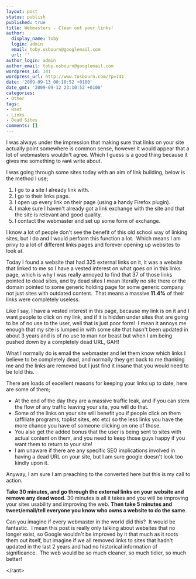 ```yaml
---
layout: post
status: publish
published: true
title: Webmasters - Clean out your links!
author:
  display_name: Toby
  login: admin
  email: toby.osbourn@googlemail.com
  url: ''
author_login: admin
author_email: toby.osbourn@googlemail.com
wordpress_id: 141
wordpress_url: http://www.tosbourn.com/?p=141
date: '2009-09-13 00:10:52 +0100'
date_gmt: '2009-09-12 23:10:52 +0100'
categories:
- Other
tags:
- Rant
- Links
- Dead Sites
comments: []
---
```

<p>I was always under the impression that making sure that links on your site actually point somewhere is common sense, however it would appear that a lot of webmasters wouldn't agree.  Which I guess is a good thing because it gives me something to <span style="text-decoration: line-through;">rant</span> write about.</p>
<p>I was going through some sites today with an aim of link building, below is the method I use;</p>
<ol>
<li>I go to a site I already link with.</li>
<li>I go to their links page.</li>
<li>I open up every link on their page (using a handy Firefox plugin).</li>
<li>I make sure I haven't already got a link exchange with the site and that the site is relevant and good quality.</li>
<li>I contact the webmaster and set up some form of exchange.</li>
</ol>
<p>I know a lot of people don't see the benefit of this old school way of linking sites, but I do and I would perform this function a lot.  Which means I am privy to a lot of different links pages and forever opening up websites to look at.</p>
<p>Today I found a website that had 325 external links on it, it was a website that linked to me so I have a vested interest on what goes on in this links page, which is why I was really annoyed to find that 37 of those links pointed to dead sites, and by dead sites I mean literally no site there or the domain pointed to some generic holding page for some generic company not just sites with outdated content.  That means a massive <strong>11.4%</strong> of their links were completely useless.</p>
<p>Like I say, I have a vested interest in this page, because my link is on it and I want people to click on my link, and if it is hidden under sites that are going to be of no use to the user, well that is just poor form!  I mean it annoys me enough that my site is lumped in with some site that hasn't been updated in about 3 years and is of no use to man nor beast but when I am being pushed down by a completely dead URL, GAH!</p>
<p>What I normally do is email the webmaster and let them know which links I believe to be completely dead, and normally they get back to me thanking me and the links are removed but I just find it insane that you would need to be told this.</p>
<p>There are loads of excellent reasons for keeping your links up to date, here are some of them;</p>
<ul>
<li>At the end of the day they are a massive traffic leak, and if you can stem the flow of any traffic leaving your site, you will do that.</li>
<li>Some of the links on your site will benefit you if people click on them (affiliate programs, toplist sites, etc etc) so the less links you have the more chance you have of someone clicking on one of those.</li>
<li>You also get the added bonus that the user is being sent to sites with actual content on them, and you need to keep those guys happy if you want them to return to your site!</li>
<li>I am unaware if there are any specific SEO implications involved in having a dead URL on your site, but I am sure google doesn't look too kindly upon it.</li>
</ul>
<p>Anyway, I am sure I am preaching to the converted here but this is my call to action.</p>
<p><strong>Take 30 minutes, and go through the external links on your website and remove any dead wood.</strong> 30 minutes is all it takes and you will be improving your sites usability and improving the web. <strong>Then take 5 minutes and tweet/email/tell everyone you know who owns a website to do the same</strong>.</p>
<p>Can you imagine if every webmaster in the world did this?  It would be fantastic.  I mean this post is really only talking about websites that no longer exist, so Google wouldn't be improved by it that much as it roots them out itself, but imagine if we all removed links to sites that hadn't updated in the last 2 years and had no historical information of significance.  The web would be so much cleaner, so much tidier, so much better!</p>
<p>&lt;/rant&gt;</p>
